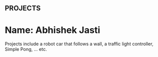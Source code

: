 ## PROJECTS

# Name: Abhishek Jasti
 Projects include a robot car that follows a wall, a traffic light controller, Simple Pong, ... etc.
